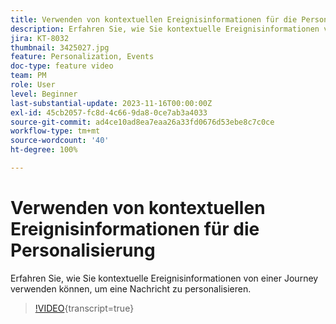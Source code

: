 ```yaml
---
title: Verwenden von kontextuellen Ereignisinformationen für die Personalisierung
description: Erfahren Sie, wie Sie kontextuelle Ereignisinformationen von einer Journey verwenden können, um eine Nachricht zu personalisieren.
jira: KT-8032
thumbnail: 3425027.jpg
feature: Personalization, Events
doc-type: feature video
team: PM
role: User
level: Beginner
last-substantial-update: 2023-11-16T00:00:00Z
exl-id: 45cb2057-fc8d-4c66-9da8-0ce7ab3a4033
source-git-commit: ad4ce10ad8ea7eaa26a33fd0676d53ebe8c7c0ce
workflow-type: tm+mt
source-wordcount: '40'
ht-degree: 100%

---
```


# Verwenden von kontextuellen Ereignisinformationen für die Personalisierung

Erfahren Sie, wie Sie kontextuelle Ereignisinformationen von einer Journey verwenden können, um eine Nachricht zu personalisieren.

>[!VIDEO](https://video.tv.adobe.com/v/3428526?quality=12&learn=on&captions=ger){transcript=true}
